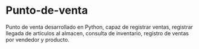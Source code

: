 # Punto-de-venta
Punto de venta desarrollado en Python, capaz de registrar ventas, registrar llegada de articulos al almacen, consulta de inventario, registro de ventas por vendedor y producto.
